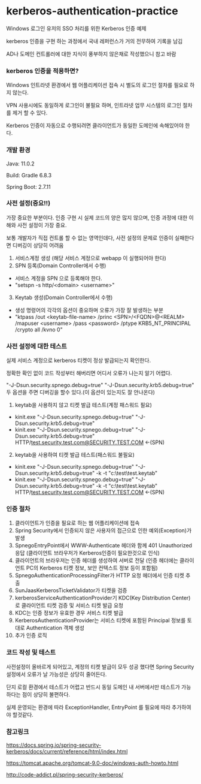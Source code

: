 # kerberos-authentication-practice
Windows 로그인 유저의 SSO 처리를 위한 Kerberos 인증 예제

kerberos 인증을 구현 하는 과정에서 국내 레퍼런스가 거의 전무하여 기록을 남김

AD나 도메인 컨트롤러에 대한 지식이 풍부하지 않은채로 작성했으니 참고 바람

### kerberos 인증을 적용하면?
Windows 인트라넷 환경에서 웹 어플리케이션 접속 시 별도의 로그인 절차를 필요로 하지 않는다. 

VPN 사용시에도 동일하게 로그인이 불필요 하며, 인트라넷 업무 시스템의 로그인 절차를 제거 할 수 있다.

Kerberos 인증이 자동으로 수행되려면 클라이언트가 동일한 도메인에 속해있어야 한다.


### 개발 환경
Java: 11.0.2

Build: Gradle 6.8.3

Spring Boot: 2.7.11


### 사전 설정(중요!!)
가장 중요한 부분이다. 인증 구현 시 실제 코드의 양은 많지 않으며, 인증 과정에 대한 이해와 사전 설정이 가장 중요.

보통 개발자가 직접 컨트롤 할 수 없는 영역인데다, 사전 설정의 문제로 인증이 실패한다면 디버깅이 상당히 어려움

1. 서비스계정 생성 (해당 서비스 계정으로 webapp 이 실행되어야 한다)
2. SPN 등록(Domain Controller에서 수행)
  - 서비스 계정을 SPN 으로 등록해야 한다.
  - "setspn -s http/\<domain\> \<username\>"
3. Keytab 생성(Domain Controller에서 수행)
  - 생성 명령어의 각각의 옵션이 중요하며 오류가 가장 잘 발생하는 부분
  - "ktpass /out \<keytab-file-name\> /princ \<SPN\>/\<FQDN\>@\<REALM\> /mapuser \<username\> /pass \<password\> /ptype KRB5_NT_PRINCIPAL /crypto all  /kvno 0"

### 사전 설정에 대한 테스트
실제 서비스 계정으로 kerberos 티켓이 정상 발급되는지 확인한다.

정확한 확인 없이 코드 작성부터 해버리면 어디서 오류가 나는지 알기 어렵다.

"-J-Dsun.security.spnego.debug=true" "-J-Dsun.security.krb5.debug=true"  두 옵션을 주면 디버깅을 할수 있다.(이 옵션이 있는지도 잘 안나온다)

1. keytab을 사용하지 않고 티켓 발급 테스트(계정 패스워드 필요)
  - kinit.exe "-J-Dsun.security.spnego.debug=true" "-J-Dsun.security.krb5.debug=true"
  - kinit.exe "-J-Dsun.security.spnego.debug=true" "-J-Dsun.security.krb5.debug=true" HTTP/test.security.test.com@SECURITY.TEST.COM <-(SPN)
2. keytab을 사용하여 티켓 발급 테스트(패스워드 불필요)
  - kinit.exe "-J-Dsun.security.spnego.debug=true" "-J-Dsun.security.krb5.debug=true"  -k -t "c:\test\test.keytab" 
  - kinit.exe "-J-Dsun.security.spnego.debug=true" "-J-Dsun.security.krb5.debug=true"  -k -t "c:\test\test.keytab" HTTP/test.security.test.com@SECURITY.TEST.COM <-(SPN)



### 인증 절차
1. 클라이언트가 인증을 필요로 하는 웹 어플리케이션에 접속
2. Spring Security에서 인증되지 않은 사용자의 접근으로 인한 예외(Exception)가 발생
3. SpnegoEntryPoint에서 WWW-Authenticate 헤더와 함께 401 Unauthorized 응답 (클라이언트 브라우저가 Kerberos인증이 필요한것으로 인식)
4. 클라이언트의 브라우저는 인증 헤더를 생성하여 서버로 전달 (인증 헤더에는 클라이언트 PC의 Kerberos 티켓 정보, 보안 컨텍스트 정보 등이 포함됨)
5. SpnegoAuthenticationProcessingFilter가 HTTP 요청 헤더에서 인증 티켓 추출 
6. SunJaasKerberosTicketValidator가 티켓을 검증
7. kerberosServiceAuthenticationProvider기 KDC(Key Distribution Center)로 클라이언트 티켓 검증 및 서비스 티켓 발급 요청
8. KDC는 인증 정보가 유효한 경우 서비스 티켓 발급
9. KerberosAuthenticationProvider는 서비스 티켓에 포함된 Principal 정보를 토대로 Authentication 객체 생성
10. 추가 인증 로직

### 코드 작성 및 테스트
사전설정이 올바르게 되어있고, 계정의 티켓 발급이 모두 성공 했다면 Spring Security 설정에서 오류가 날 가능성은 상당히 줄어든다.

단지 로컬 환경에서 테스트가 어렵고 반드시 동일 도메인 내 서버에서만 테스트가 가능하다는 점이 상당히 불편하다.

실제 운영되는 환경에 따라 ExceptionHandler, EntryPoint 를 필요에 따라 추가하여야 할것같다.



### 참고링크
https://docs.spring.io/spring-security-kerberos/docs/current/reference/html/index.html

https://tomcat.apache.org/tomcat-9.0-doc/windows-auth-howto.html

http://code-addict.pl/spring-security-kerberos/


